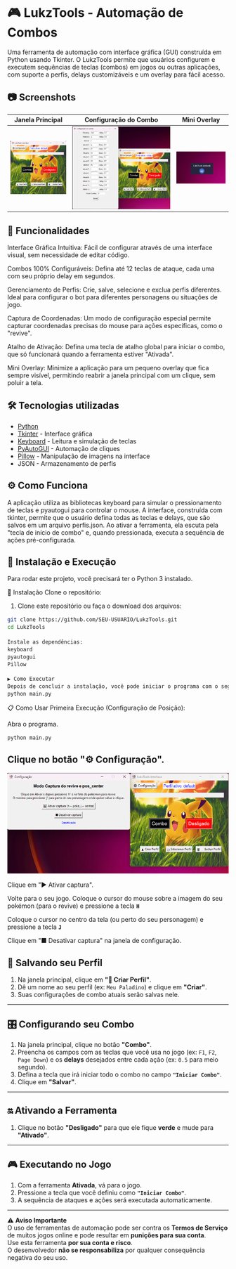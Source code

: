 # 🎮 LukzTools - Automação de Combos
Uma ferramenta de automação com interface gráfica (GUI) construída em Python usando Tkinter. O LukzTools permite que usuários configurem e executem sequências de teclas (combos) em jogos ou outras aplicações, com suporte a perfis, delays customizáveis e um overlay para fácil acesso.


## 📷 Screenshots

| Janela Principal | Configuração do Combo | Mini Overlay |
| :---: |:---:|:---:|
| ![Janela Principal do LukzTools](assets/janela_principal.png) | ![Janela de Configuração do Combo](assets/config_combo.png) | ![Mini Overlay da Aplicação](assets/mini_overlay.png) |

## 🚀 Funcionalidades

Interface Gráfica Intuitiva: Fácil de configurar através de uma interface visual, sem necessidade de editar código.

Combos 100% Configuráveis: Defina até 12 teclas de ataque, cada uma com seu próprio delay em segundos.

Gerenciamento de Perfis: Crie, salve, selecione e exclua perfis diferentes. Ideal para configurar o bot para diferentes personagens ou situações de jogo.

Captura de Coordenadas: Um modo de configuração especial permite capturar coordenadas precisas do mouse para ações específicas, como o "revive".

Atalho de Ativação: Defina uma tecla de atalho global para iniciar o combo, que só funcionará quando a ferramenta estiver "Ativada".

Mini Overlay: Minimize a aplicação para um pequeno overlay que fica sempre visível, permitindo reabrir a janela principal com um clique, sem poluir a tela.

## 🛠️ Tecnologias utilizadas
- [Python](https://www.python.org/)  
- [Tkinter](https://docs.python.org/3/library/tkinter.html) - Interface gráfica  
- [Keyboard](https://pypi.org/project/keyboard/) - Leitura e simulação de teclas  
- [PyAutoGUI](https://pypi.org/project/pyautogui/) - Automação de cliques  
- [Pillow](https://pypi.org/project/Pillow/) - Manipulação de imagens na interface  
- JSON - Armazenamento de perfis

## ⚙️ Como Funciona
A aplicação utiliza as bibliotecas keyboard para simular o pressionamento de teclas e pyautogui para controlar o mouse. A interface, construída com tkinter, permite que o usuário defina todas as teclas e delays, que são salvos em um arquivo perfis.json. Ao ativar a ferramenta, ela escuta pela "tecla de início de combo" e, quando pressionada, executa a sequência de ações pré-configurada.

## 🚀 Instalação e Execução
Para rodar este projeto, você precisará ter o Python 3 instalado.

🔧 Instalação Clone o repositório:


1. Clone este repositório ou faça o download dos arquivos:

```bash
git clone https://github.com/SEU-USUARIO/LukzTools.git
cd LukzTools

Instale as dependências:
keyboard
pyautogui
Pillow

▶️ Como Executar
Depois de concluir a instalação, você pode iniciar o programa com o seguinte comando:
python main.py
```
📋 Como Usar
Primeira Execução (Configuração de Posição):

Abra o programa.
```bash
python main.py
```

## Clique no botão "⚙ Configuração".
![Janela de Configuração](assets/config.png)

Clique em "▶ Ativar captura".

Volte para o seu jogo. Coloque o cursor do mouse sobre a imagem do seu pokémon (para o revive) e pressione a tecla **`H`**

Coloque o cursor no centro da tela (ou perto do seu personagem) e pressione a tecla **`J`**

Clique em "■ Desativar captura" na janela de configuração.


## 👤 Salvando seu Perfil

1. Na janela principal, clique em **"👤 Criar Perfil"**.  
2. Dê um nome ao seu perfil (ex: `Meu Paladino`) e clique em **"Criar"**.  
3. Suas configurações de combo atuais serão salvas nele.

---

## 🎛️ Configurando seu Combo

1. Na janela principal, clique no botão **"Combo"**.  
2. Preencha os campos com as teclas que você usa no jogo (ex: `F1`, `F2`, `Page Down`) e os **delays** desejados entre cada ação (ex: `0.5` para meio segundo).  
3. Defina a tecla que irá iniciar todo o combo no campo **`"Iniciar Combo"`**.  
4. Clique em **"Salvar"**.

---

## 🔛 Ativando a Ferramenta

1. Clique no botão **"Desligado"** para que ele fique **verde** e mude para **"Ativado"**.

---

## 🎮 Executando no Jogo

1. Com a ferramenta **Ativada**, vá para o jogo.  
2. Pressione a tecla que você definiu como **`"Iniciar Combo"`**.  
3. A sequência de ataques e ações será executada automaticamente.

---

⚠️ **Aviso Importante**  
O uso de ferramentas de automação pode ser contra os **Termos de Serviço** de muitos jogos online e pode resultar em **punições para sua conta**.  
Use esta ferramenta **por sua conta e risco**.  
O desenvolvedor **não se responsabiliza** por qualquer consequência negativa do seu uso.

